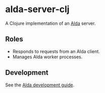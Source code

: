 # alda-server-clj

A Clojure implementation of an [Alda](https://github.com/alda-lang/alda) server.

## Roles

- Responds to requests from an Alda client.
- Manages Alda worker processes.

## Development

See the [Alda development guide](https://github.com/alda-lang/alda/blob/master/doc/development-guide.md).

